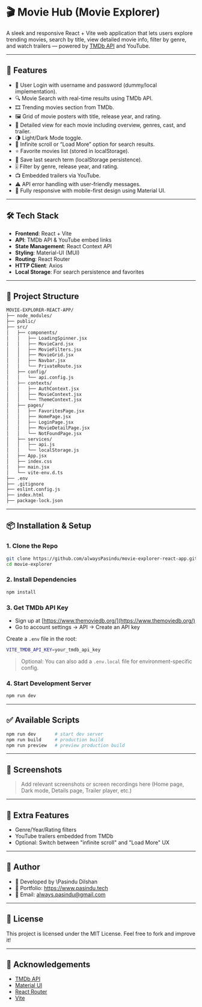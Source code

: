 # 🎬 Movie Hub (Movie Explorer)

A sleek and responsive React + Vite web application that lets users explore trending movies, search by title, view detailed movie info, filter by genre, and watch trailers — powered by [TMDb API](https://developers.themoviedb.org/3) and YouTube.

---

## 🚀 Features

- 🔐 User Login with username and password (dummy/local implementation).
- 🔍 Movie Search with real-time results using TMDb API.
- 🎞️ Trending movies section from TMDb.
- 🖼️ Grid of movie posters with title, release year, and rating.
- 📄 Detailed view for each movie including overview, genres, cast, and trailer.
- 🌗 Light/Dark Mode toggle.
- 🔄 Infinite scroll or “Load More” option for search results.
- ⭐ Favorite movies list (stored in localStorage).
- 📌 Save last search term (localStorage persistence).
- 🎚️ Filter by genre, release year, and rating.
- 📺 Embedded trailers via YouTube.
- ⚠️ API error handling with user-friendly messages.
- 📱 Fully responsive with mobile-first design using Material UI.

---

## 🛠️ Tech Stack

- **Frontend**: React + Vite
- **API**: TMDb API & YouTube embed links
- **State Management**: React Context API
- **Styling**: Material-UI (MUI)
- **Routing**: React Router
- **HTTP Client**: Axios
- **Local Storage**: For search persistence and favorites

---

## 📂 Project Structure

```bash
MOVIE-EXPLORER-REACT-APP/
├── node_modules/
├── public/
├── src/
│   ├── components/
│   │   ├── LoadingSpinner.jsx
│   │   ├── MovieCard.jsx
│   │   ├── MovieFilters.jsx
│   │   ├── MovieGrid.jsx
│   │   ├── Navbar.jsx
│   │   └── PrivateRoute.jsx
│   ├── config/
│   │   └── api.config.js
│   ├── contexts/
│   │   ├── AuthContext.jsx
│   │   ├── MovieContext.jsx
│   │   └── ThemeContext.jsx
│   ├── pages/
│   │   ├── FavoritesPage.jsx
│   │   ├── HomePage.jsx
│   │   ├── LoginPage.jsx
│   │   ├── MovieDetailPage.jsx
│   │   └── NotFoundPage.jsx
│   ├── services/
│   │   ├── api.js
│   │   └── localStorage.js
│   ├── App.jsx
│   ├── index.css
│   ├── main.jsx
│   └── vite-env.d.ts
├── .env
├── .gitignore
├── eslint.config.js
├── index.html
├── package-lock.json

````

---

## 📦 Installation & Setup

### 1. Clone the Repo

```bash
git clone https://github.com/alwaysPasindu/movie-explorer-react-app.git
cd movie-explorer
```

### 2. Install Dependencies

```bash
npm install
```

### 3. Get TMDb API Key

* Sign up at [https://www.themoviedb.org/](https://www.themoviedb.org/)
* Go to account settings → API → Create an API key

Create a `.env` file in the root:

```bash
VITE_TMDB_API_KEY=your_tmdb_api_key
```

> Optional: You can also add a `.env.local` file for environment-specific config.

### 4. Start Development Server

```bash
npm run dev
```

---

## ✅ Available Scripts

```bash
npm run dev       # start dev server
npm run build     # production build
npm run preview   # preview production build
```

---

## 📸 Screenshots

> Add relevant screenshots or screen recordings here (Home page, Dark mode, Details page, Trailer player, etc.)

---

## 🌟 Extra Features

* Genre/Year/Rating filters
* YouTube trailers embedded from TMDb
* Optional: Switch between "infinite scroll" and "Load More" UX

---

## 🧠 Author

* 👤 Developed by \Pasindu Dilshan 
* 🔗 Portfolio: https://www.pasindu.tech
* 📧 Email: [always.pasindu@gmail.com](mailto:always.pasindu@gmail.com)

---

## 📄 License

This project is licensed under the MIT License. Feel free to fork and improve it!

---

## 🙏 Acknowledgements

* [TMDb API](https://www.themoviedb.org/)
* [Material UI](https://mui.com/)
* [React Router](https://reactrouter.com/)
* [Vite](https://vitejs.dev/)


